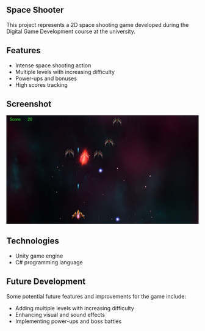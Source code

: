 ## Space Shooter
This project represents a 2D space shooting game developed during the Digital Game Development course at the university.

## Features
- Intense space shooting action
- Multiple levels with increasing difficulty
- Power-ups and bonuses
- High scores tracking

## Screenshot 
![Image Alt text](/img.png)

## Technologies
- Unity game engine
- C# programming language

## Future Development
Some potential future features and improvements for the game include:
- Adding multiple levels with increasing difficulty
- Enhancing visual and sound effects
- Implementing power-ups and boss battles
